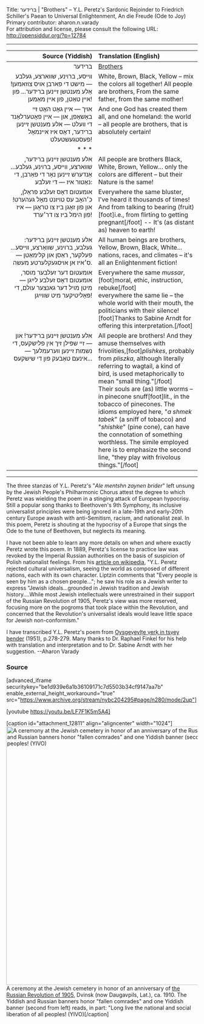 <html>
<head></head>
<body>
Title: בּרידער | "Brothers" – Y.L. Peretz's Sardonic Rejoinder to Friedrich Schiller's Paean to Universal Enlightenment, An die Freude (Ode to Joy)<br />
Primary contributor: aharon.n.varady<br />
For attribution and license, please consult the following URL: <a href="http://opensiddur.org/?p=12784">http://opensiddur.org/?p=12784</a>
<p />
<hr />

<table style="margin-left: auto;margin-right: auto;" class="draggable">
<thead><tr><th id="x" style="text-align: right;">Source (Yiddish)</th><th style="text-align: left;">Translation (English)</th></tr></thead>
<tbody>
<tr><td style="vertical-align:top;" width="46%">
<div class="yiddish" style="text-align: right;"><span lang="he">
ברידער
</span></div>
</td>
 
<td style="vertical-align:top;" width="53%">
<div class="english">
<u>Brothers</u>
</div>
</td></tr>


<tr><td style="vertical-align:top;" width="46%">
<div class="yiddish" style="text-align: right;"><span lang="he">
װײסע, ברױנע, שװארצע, געלבע —
מישט די פארבן אױס צוזאמען!
אַלע מענטשן זײנען ברידער...
פון אײן טאַטן, פון אײן מאַמען!
</span></div>
</td>
 
<td style="vertical-align:top;" width="53%">
<div class="english">
White, Brown, Black, Yellow –
mix the colors all together!
All people are brothers,
From the same father, from the same mother!
</div>
</td></tr>


<tr><td style="vertical-align:top;" width="46%">
<div class="yiddish" style="text-align: right;"><span lang="he">
אױך — אײן גאָט האָט זײ באַשאַפן,
און — אײן פאָטערלאַנד די װעלט —
אלע מענטשן זײנען ברידער,
דאָס איז אײנמאָל פעסטגעשטעלט!
</span></div>
</td>
 
<td style="vertical-align:top;" width="53%">
<div class="english">
And one God has created them all,
and one homeland: the world –
all people are brothers,
that is absolutely certain!
</div>
</td></tr>

<tr><td><div class="liturgy" style="text-align: right;"><span lang="he">* * *</td><td></td></tr>

<tr><td style="vertical-align:top;" width="46%">
<div class="yiddish" style="text-align: right;"><span lang="he">
אלע מענטשן זײנען ברידער,
שװארצע, װײסע, ברױנע, געלבע...
אַנדערש זײנען נאָר די פאַרבן,
די נאַטור איז — די זעלבע:
</span></div>
</td>
 
<td style="vertical-align:top;" width="53%">
<div class="english">
All people are brothers
Black, White, Brown, Yellow...
only the colors are different –
but their Nature is the same!
</div>
</td></tr>


<tr><td style="vertical-align:top;" width="46%">
<div class="yiddish" style="text-align: right;"><span lang="he">
אומעטום דאָס זעלבע פּראַלן,
כ׳האָב עס טױזנט מאָל געהערט!
און פון זאָגן ביז צו טראָגן —
איז פון הימל ביז צו דר׳ערד!
</span></div>
</td>
 
<td style="vertical-align:top;" width="53%">
<div class="english">
Everywhere the same bluster,
I've heard it thousands of times!
And from talking to bearing (fruit)[foot]i.e., from flirting to getting pregnant[/foot] --
It's (as distant as) heaven to earth!
</div>
</td></tr>


<tr><td style="vertical-align:top;" width="46%">
<div class="yiddish" style="text-align: right;"><span lang="he">
אלע מענטשן זײנען ברידער:
געלבע, ברױנע, שװאַרצע, װײסע...
פעלקער, ראַסן און קלימאַטן —
ס׳איז אן אױסגעקלערטע מעשה.
</span></div>
</td>
 
<td style="vertical-align:top;" width="53%">
<div class="english">
All human beings are brothers,
Yellow, Brown, Black, White...
nations, races, and climates –
it's all an Enlightenment fiction!
</div>
</td></tr>


<tr><td style="vertical-align:top;" width="46%">
<div class="yiddish" style="text-align: right;"><span lang="he">
אומעטום דער זעלבער מוסר,
אומעטום דאָס זעלבע לײַגן —
מיטן מױל דער גאנצער עולם,
די פּאָליטיקער מיט שװײַגן!
</span></div>
</td>
 
<td style="vertical-align:top;" width="53%">
<div class="english">
Everywhere the same <em>mussar</em>,[foot]moral, ethic, instruction, rebuke[/foot]&nbsp;<br />
everywhere the same lie –
the whole world with their mouth,
the politicians with their silence![foot]Thanks to Sabine Arndt for offering this interpretation.[/foot]
</div>
</td></tr>


<tr><td style="vertical-align:top;" width="46%">
<div class="yiddish" style="text-align: right;"><span lang="he">
אלע מענטשן זײנען ברידער!
און — זײ שפּילן זיך אין פלישקעס,
די נשמות זײנען װערעמלעך —
אינעם טאַבעק פון די שישקעס...
</span></div>
</td>
 
<td style="vertical-align:top;" width="53%">
<div class="english">
All people are brothers!
And they amuse themselves with frivolities,[foot]<em>plishkes</em>, probably from <em>pliszka</em>, although literally referring to wagtail, a kind of bird, is used metaphorically to mean "small thing."[/foot]&nbsp;<br />
Their souls are (as) little worms –
in pinecone snuff[foot]lit., in the tobacco of pinecones. The idioms employed here, "<em>a shmek tabek</em>" (a sniff of tobacco) and "<em>shishke</em>" (pine cone), can have the connotation of something worthless. The simile employed here is to emphasize the second line, "they play with frivolous things."[/foot]
</div>
</td></tr></tbody></table>

<hr />

The three stanzas of Y.L. Peretz's "<em>Ale mentshn zaynen brider</em>" left unsung by the Jewish People's Philharmonic Chorus attest the degree to which Peretz was wielding the poem in a stinging attack of European hypocrisy. Still a popular song thanks to Beethoven's 9th Symphony, its inclusive universalist principles were being ignored in a late-19th and early-20th century Europe awash with anti-Semitism, racism, and nationalist zeal. In this poem, Peretz is shouting at the hypocrisy of a Europe that sings the Ode to the tune of Beethoven, but neglects its meaning.

I have not been able to learn any more details on when and where exactly Peretz wrote this poem. In 1889, Peretz's license to practice law was revoked by the Imperial Russian authorities on the basis of suspicion of Polish nationalist feelings. From his <a href="https://en.wikipedia.org/wiki/I._L._Peretz">article on wikipedia</a>, "Y.L. Peretz rejected cultural universalism, seeing the world as composed of different nations, each with its own character. Liptzin comments that "Every people is seen by him as a chosen people..."; he saw his role as a Jewish writer to express "Jewish ideals...grounded in Jewish tradition and Jewish history....While most Jewish intellectuals were unrestrained in their support of the Russian Revolution of 1905, Peretz's view was more reserved, focusing more on the pogroms that took place within the Revolution, and concerned that the Revolution's universalist ideals would leave little space for Jewish non-conformism."

I have transcribed Y.L. Peretz's poem from <a href="https://archive.org/stream/nybc204295#page/n280/mode/2up">Oysgeṿeylṭe ṿerḳ in tsṿey bender</a> (1951), p.278-279. Many thanks to Dr. Raphael Finkel for his help with translation and interpretation and to Dr. Sabine Arndt with her suggestion. --Aharon Varady

<h3>Source</h3>

[advanced_iframe securitykey="be1d939e6a1b36109171c7d5503b34cf9147aa7b" enable_external_height_workaround="true" src="https://www.archive.org/stream/nybc204295#page/n280/mode/2up"]

[youtube https://youtu.be/LF7F1K5m5A4]

[caption id="attachment_12811" align="aligncenter" width="1024"]<a href="https://opensiddur.org/wp-content/uploads/2016/02/Ceremony-at-the-Jewish-cemetery-in-honor-of-an-anniversary-of-the-Russian-Revolution-of-1905-Dvinsk-ca.-1910.png" rel="attachment wp-att-12811"><img src="https://opensiddur.org/wp-content/uploads/2016/02/Ceremony-at-the-Jewish-cemetery-in-honor-of-an-anniversary-of-the-Russian-Revolution-of-1905-Dvinsk-ca.-1910-e1456172667940.png" alt="A ceremony at the Jewish cemetery in honor of an anniversary of the Russian Revolution of 1905, Dvinsk (now Daugavpils, Lat.), ca. 1910. The Yiddish and Russian banners honor &quot;fallen comrades&quot; and one Yiddish banner (second from left) reads, in part: &quot;Long live the national and social liberation of all peoples! (YIVO)" width="1024" height="680" class="size-full wp-image-12811" /></a> A ceremony at the Jewish cemetery in honor of an anniversary of <a href="http://www.yivoencyclopedia.org/article.aspx/Russian_Revolution_of_1905">the Russian Revolution of 1905</a>, Dvinsk (now Daugavpils, Lat.), ca. 1910. The Yiddish and Russian banners honor "fallen comrades" and one Yiddish banner (second from left) reads, in part: "Long live the national and social liberation of all peoples! (YIVO)[/caption]
</body>
</html>